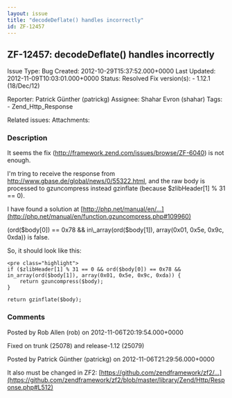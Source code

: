 ```yaml
---
layout: issue
title: "decodeDeflate() handles incorrectly"
id: ZF-12457
---
```


ZF-12457: decodeDeflate() handles incorrectly
---------------------------------------------

 Issue Type: Bug Created: 2012-10-29T15:37:52.000+0000 Last Updated: 2012-11-09T10:03:01.000+0000 Status: Resolved Fix version(s): - 1.12.1 (18/Dec/12)
 
 Reporter:  Patrick Günther (patrickg)  Assignee:  Shahar Evron (shahar)  Tags: - Zend\_Http\_Response
 
 Related issues: 
 Attachments: 
### Description

It seems the fix (<http://framework.zend.com/issues/browse/ZF-6040>) is not enough.

I'm tring to receive the response from <http://www.gbase.de/global/news/0/55322.html>, and the raw body is processed to gzuncompress instead gzinflate (because $zlibHeader[1] % 31 == 0).

I have found a solution at [http://php.net/manual/en/…](http://php.net/manual/en/function.gzuncompress.php#109960)

(ord($body[0]) == 0x78 && in\_array(ord($body[1]), array(0x01, 0x5e, 0x9c, 0xda)) is false.

So, it should look like this:

 
    <pre class="highlight">
    if ($zlibHeader[1] % 31 == 0 && ord($body[0]) == 0x78 && in_array(ord($body[1]), array(0x01, 0x5e, 0x9c, 0xda)) {
        return gzuncompress($body);
    }
    
    return gzinflate($body);


 

 

### Comments

Posted by Rob Allen (rob) on 2012-11-06T20:19:54.000+0000

Fixed on trunk (25078) and release-1.12 (25079)

 

 

Posted by Patrick Günther (patrickg) on 2012-11-06T21:29:56.000+0000

It also must be changed in ZF2: [https://github.com/zendframework/zf2/…](https://github.com/zendframework/zf2/blob/master/library/Zend/Http/Response.php#L512)

 

 